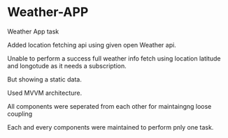 # Weather-APP

Weather App task

Added location fetching api using given open Weather api.

Unable to perform a success full weather info fetch using location latitude and longotude as it needs a subscription.

But showing a static data.

Used MVVM architecture.

All components were seperated from each other for maintaingng loose coupling

Each and every components were maintained to perform pnly one task.
